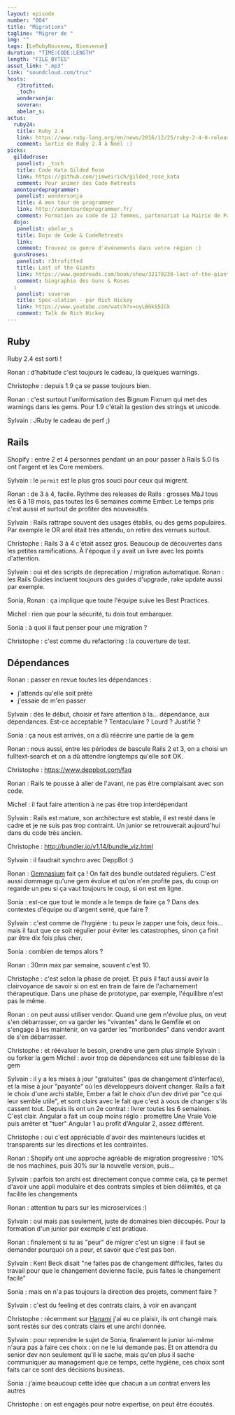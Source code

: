 ```yaml
---
layout: episode
number: "004"
title: "Migrations"
tagline: "Migrer de "
img: ""
tags: [LeRubyNouveau, Bienvenue]
duration: "TIME:CODE:LENGTH"
length: "FILE_BYTES"
asset_link: ".mp3"
link: "soundcloud.com/truc"
hosts:
   r3trofitted:
   _toch:
   wondersonja:
   soveran:
   abelar_s:
actus:
  ruby24:
   title: Ruby 2.4 
   link: https://www.ruby-lang.org/en/news/2016/12/25/ruby-2-4-0-released/
   comment: Sortie de Ruby 2.4 à Noël :)
picks:
  gildedrose:
   panelist: _toch
   title: Code Kata Gilded Rose
   link: https://github.com/jimweirich/gilded_rose_kata
   comment: Pour animer des Code Retreats
  amontourdeprogrammer:
   panelist: wondersonja
   title: À mon tour de programmer
   link: http://amontourdeprogrammer.fr/
   comment: Formation au code de 12 femmes, partenariat La Mairie de Paris
  dojo:
   panelist: abelar_s
   title: Dojo de Code & CodeRetreats
   link:
   comment: Trouvez ce genre d'événements dans votre région :)
  gunsNroses:
   panelist: r3trofitted
   title: Last of the Giants
   link: https://www.goodreads.com/book/show/32179238-last-of-the-giants
   comment: biographie des Guns & Roses
  :
   panelist: soveran
   title: Spec-ulation - par Rich Hickey
   link: https://www.youtube.com/watch?v=oyLBGkS5ICk
   comment: Talk de Rich Hickey 
---
```


## Ruby
Ruby 2.4 est sorti !

Ronan : d'habitude c'est toujours le cadeau, là quelques warnings.

Christophe : depuis 1.9 ça se passe toujours bien.

Ronan : c'est surtout l'uniformisation des Bignum Fixnum qui met des warnings dans les gems. Pour 1.9 c'était la gestion des strings et unicode.

Sylvain : JRuby le cadeau de perf ;)

## Rails
Shopify : entre 2 et 4 personnes pendant un an pour passer à Rails 5.0
Ils ont l'argent et les Core members.

Sylvain : le `permit` est le plus gros souci pour ceux qui migrent.

Ronan : de 3 à 4, facile.
Rythme des releases de Rails : grosses MàJ tous les 6 à 18 mois, pas toutes les 6 semaines comme Ember. Le temps pris c'est aussi et surtout de profiter des nouveautés.

Sylvain : Rails rattrape souvent des usages établis, ou des gems populaires.
Par exemple le OR arel était très attendu, on retire des verrues surtout.

Christophe : Rails 3 à 4 c'était assez gros.
Beaucoup de découvertes dans les petites ramifications.
À l'époque il y avait un livre avec les points d'attention.

Sylvain : oui et des scripts de deprecation / migration automatique.
Ronan : les Rails Guides incluent toujours des guides d'upgrade, rake update aussi par exemple.

Sonia, Ronan : ça implique que toute l'équipe suive les Best Practices.

Michel : rien que pour la sécurité, tu dois tout embarquer.

Sonia : à quoi il faut penser pour une migration ?

Christophe : c'est comme du refactoring : la couverture de test.

## Dépendances

Ronan : passer en revue toutes les dépendances :
- j'attends qu'elle soit prête
- j'essaie de m'en passer

Sylvain : dès le début, choisir et faire attention à la... dépendance,
aux dépendances. Est-ce acceptable ? Tentaculaire ? Lourd ? Justifié ?

Sonia : ça nous est arrivés, on a dû réécrire une partie de la gem

Ronan : nous aussi, entre les périodes de bascule Rails 2 et 3,
on a choisi un fulltext-search et on a dû attendre longtemps qu'elle soit OK.

Christophe : https://www.deppbot.com/faq

Ronan : Rails te pousse à aller de l'avant, ne pas être complaisant avec son code.

Michel : il faut faire attention à ne pas être trop interdépendant

Sylvain : Rails est mature, son architecture est stable, il est resté dans le cadre et je ne suis pas trop contraint. Un junior se retrouverait aujourd'hui dans du code très ancien.

Christophe : http://bundler.io/v1.14/bundle_viz.html

Sylvain : il faudrait synchro avec DeppBot :)

Ronan : [Gemnasium](https://gemnasium.com/) fait ça !
On fait des bundle outdated réguliers.
C'est aussi dommage qu'une gem évolue et qu'on n'en profite pas,
du coup on regarde un peu si ça vaut toujours le coup, si on est en ligne.

Sonia : est-ce que tout le monde a le temps de faire ça ?
Dans des contextes d'équipe ou d'argent serré, que faire ?

Sylvain : c'est comme de l'hygiène : tu peux le zapper une fois, deux fois... mais il faut que ce soit régulier pour éviter les catastrophes, sinon ça finit par être dix fois plus cher.

Sonia : combien de temps alors ?

Ronan : 30mn max par semaine, souvent c'est 10.

Christophe : c'est selon la phase de projet.
Et puis il faut aussi avoir la clairvoyance de savoir si on est en train de faire de l'acharnement thérapeutique.
Dans une phase de prototype, par exemple, l'équilibre n'est pas le même.

Ronan : on peut aussi utiliser vendor.
Quand une gem n'évolue plus, on veut s'en débarrasser,
on va garder les "vivantes" dans le Gemfile et on s'engage à les maintenir,
on va garder les "moribondes" dans vendor avant de s'en débarrasser.

Christophe : et réévaluer le besoin, prendre une gem plus simple
Sylvain : ou forker la gem
Michel : avoir trop de dépendances est une faiblesse de la gem

Sylvain : il y a les mises à jour "gratuites" (pas de changement d'interface),
et la mise à jour "payante" où les développeurs doivent changer.
Rails a fait le choix d'une archi stable,
Ember a fait le choix d'un dev drivé par "ce qui leur semble utile",
et sont clairs avec le fait que c'est à vous de changer s'ils cassent tout.
Depuis ils ont un 2e contrat : livrer toutes les 6 semaines. C'est clair.
Angular a fait un coup moins réglo : promettre Une Vraie Voie
puis arrêter et "tuer" Angular 1 au profit d'Angular 2, assez différent.

Christophe : oui c'est appréciable d'avoir des mainteneurs lucides
et transparents sur les directions et les contraintes.

Ronan : Shopify ont une approche agréable de migration progressive :
10% de nos machines, puis 30% sur la nouvelle version, puis...

Sylvain : parfois ton archi est directement conçue comme cela,
ça te permet d'avoir une appli modulaire et des contrats simples
et bien délimités, et ça facilite les changements

Ronan : attention tu pars sur les microservices :)

Sylvain : oui mais pas seulement, juste de domaines bien découpés.
Pour la formation d'un junior par exemple c'est pratique.

Ronan : finalement si tu as "peur" de migrer c'est un signe :
il faut se demander pourquoi on a peur, et savoir que c'est pas bon.

Sylvain : Kent Beck disait "ne faites pas de changement difficiles,
faites du travail pour que le changement devienne facile,
puis faites le changement facile"

Sonia : mais on n'a pas toujours la direction des projets, comment faire ?

Sylvain : c'est du feeling et des contrats clairs, à voir en avançant

Christophe : récemment sur [Hanami](http://hanamirb.org/) j'ai eu ce plaisir,
ils ont changé mais sont restés sur des contrats clairs et une archi donnée.

Sylvain : pour reprendre le sujet de Sonia, finalement le junior
lui-même n'aura pas à faire ces choix : on ne le lui demande pas.
Et on attendra du senior dev non seulement qu'il le sache, mais
qu'en plus il sache communiquer au management que ce temps, cette hygiène,
ces choix sont faits car ce sont des décisions business.

Sonia : j'aime beaucoup cette idée que chacun a un contrat envers les autres

Christophe : on est engagés pour notre expertise, on peut être écoutés.
